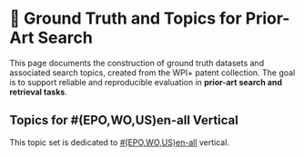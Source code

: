 # 📘 Ground Truth and Topics for Prior-Art Search 

This page documents the construction of ground truth datasets and associated search topics, created from the WPI+ patent collection. The goal is to support reliable and reproducible evaluation in **prior-art search and retrieval tasks**.

## Topics for #(EPO,WO,US)en-all Vertical
This topic set is dedicated to [\#(EPO,WO,US)en-all](https://github.com/cs1msa/WPIplus/tree/main/Collection%20Verticals%20(subsets)/%23(EPO%2CWO%2CUS)en-all%20-%20Created%20for%20Priot-Art%20Search%20Tasks) vertical.



